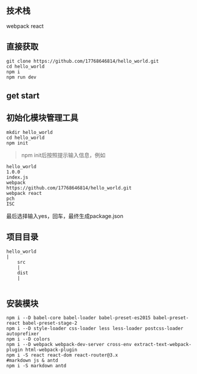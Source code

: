 ## 技术栈 ##

webpack react

## 直接获取 ##
```
git clone https://github.com/17768646814/hello_world.git
cd hello_world
npm i
npm run dev
```

## get start

## 初始化模块管理工具
```
mkdir hello_world
cd hello_world
npm init
```
> npm init后按照提示输入信息，例如
```
hello_world
1.0.0
index.js
webpack
https://github.com/17768646814/hello_world.git
webpack react
pch
ISC
```
最后选择输入yes，回车，最终生成package.json

## 项目目录
```
hello_world
|
    src
    |
    dist
    |
    
```

## 安装模块

```
npm i --D babel-core babel-loader babel-preset-es2015 babel-preset-react babel-preset-stage-2 
npm i --D style-loader css-loader less less-loader postcss-loader autoprefixer
npm i --D colors
npm i --D webpack webpack-dev-server cross-env extract-text-webpack-plugin html-webpack-plugin
npm i -S react react-dom react-router@3.x
#markdown js & antd
npm i -S markdown antd

```
